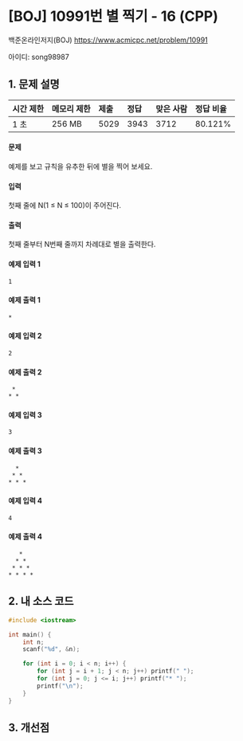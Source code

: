 # [BOJ] 10991번 별 찍기 - 16 (CPP)

백준온라인저지(BOJ) https://www.acmicpc.net/problem/10991

아이디: song98987



## 1. 문제 설명

| 시간 제한 | 메모리 제한 | 제출 | 정답 | 맞은 사람 | 정답 비율 |
| :-------- | :---------- | :--- | :--- | :-------- | :-------- |
| 1 초      | 256 MB      | 5029 | 3943 | 3712      | 80.121%   |

#### 문제

예제를 보고 규칙을 유추한 뒤에 별을 찍어 보세요.

#### 입력

첫째 줄에 N(1 ≤ N ≤ 100)이 주어진다.

#### 출력

첫째 줄부터 N번째 줄까지 차례대로 별을 출력한다.



#### 예제 입력 1

```
1
```

#### 예제 출력 1

```
*
```

#### 예제 입력 2

```
2
```

#### 예제 출력 2

```
 *
* *
```

#### 예제 입력 3

```
3
```

#### 예제 출력 3

```
  *
 * *
* * *
```

#### 예제 입력 4

```
4
```

#### 예제 출력 4

```
   *
  * *
 * * *
* * * *
```



## 2. 내 소스 코드

```C++
#include <iostream>

int main() {
	int n;
	scanf("%d", &n);

	for (int i = 0; i < n; i++) {
		for (int j = i + 1; j < n; j++) printf(" ");
		for (int j = 0; j <= i; j++) printf("* ");
		printf("\n");
	}
}
```



## 3. 개선점

